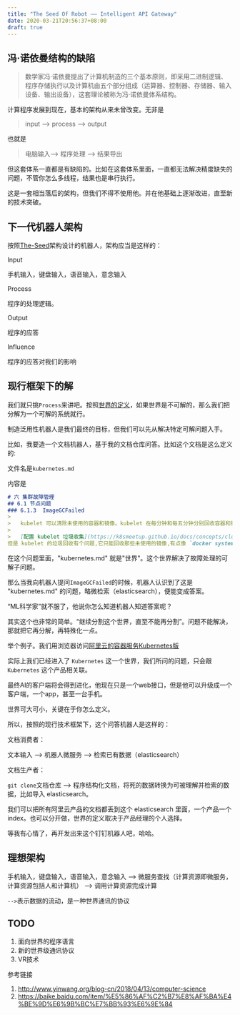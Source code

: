 ```yaml
---
title: "The Seed Of Robot —— Intelligent API Gateway"
date: 2020-03-21T20:56:37+08:00
draft: true
---
```


## 冯·诺依曼结构的缺陷

> 数学家冯·诺依曼提出了计算机制造的三个基本原则，即采用二进制逻辑、程序存储执行以及计算机由五个部分组成（运算器、控制器、存储器、输入设备、输出设备），这套理论被称为冯·诺依曼体系结构。

计算程序发展到现在，基本的架构从来未曾改变。无非是
> input --> process --> output

也就是
> 电脑输入--> 程序处理 --> 结果导出

但这套体系一直都是有缺陷的。比如在这套体系里面，一直都无法解决精度缺失的问题，不管你怎么多线程，结果也是串行执行。

这是一套相当落后的架构，但我们不得不使用他。并在他基础上逐渐改进，直至新的技术突破。

## 下一代机器人架构

按照[The-Seed](https://github.com/p-program/The-Seed)架构设计的机器人，架构应当是这样的：

Input

手机输入，键盘输入，语音输入，意念输入

Process

程序的处理逻辑。

Output

程序的应答

Influence

程序的应答对我们的影响

## 现行框架下的解

我们就只挑`Process`来讲吧。按照[世界的定义](https://github.com/p-program/The-Seed/blob/master/world.md)，如果世界是不可解的，那么我们把分解为一个可解的系统就行。

制造泛用性机器人是我们最终的目标，但我们可以先从解决特定可解问题入手。

比如，我要造一个文档机器人，基于我的文档仓库问答。比如这个文档是这么定义的:

文件名是`kubernetes.md`

内容是

```markdown
# 六 集群故障管理
## 6.1 节点问题
### 6.1.3  ImageGCFailed
> 
>   kubelet 可以清除未使用的容器和镜像。kubelet 在每分钟和每五分钟分别回收容器和镜像。
> 
>   [配置 kubelet 垃圾收集](https://k8smeetup.github.io/docs/concepts/cluster-administration/kubelet-garbage-collection/)
但是 kubelet 的垃圾回收有个问题,它只能回收那些未使用的镜像,有点像 `docker system prune`,然而观察发现,那些死掉的容器不是最大的问题,正在运行的容器才是更大的问题.如果ImageGCFailed一直发生,而容器使用的ephemeral-storage/hostpath(宿主目录)越发增多,最终将会导致更严重的DiskPressure问题,波及节点上所有容器.
```

在这个问题里面，"kubernetes.md" 就是"世界"。这个世界解决了故障处理的可解子问题。

那么当我向机器人提问`ImageGCFailed`的时候，机器人认识到了这是 "kubernetes.md" 的问题，略微检索（elasticsearch），便能变成答案。

“ML科学家”就不服了，他说你怎么知道机器人知道答案呢？

其实这个也非常的简单。“继续分割这个世界，直至不能再分割”。问题不能解决，那就把它再分解，再特殊化一点。

举个例子。我们用浏览器访问[阿里云的容器服务Kubernetes版](https://help.aliyun.com/product/85222.html)

实际上我们已经进入了 `Kubernetes` 这一个世界，我们所问的问题，只会跟 `Kubernetes` 这个产品相关联。

最终AI的客户端将会得到进化，他现在只是一个web接口，但是他可以升级成一个客户端，一个app，甚至一台手机。

世界可大可小，关键在于你怎么定义。

所以，按照的现行技术框架下，这个问答机器人是这样的：

文档消费者：

文本输入 --> 机器人微服务 --> 检索已有数据（elasticsearch）

文档生产者：

`git clone`文档仓库 --> 程序结构化文档，将死的数据转换为可被理解并检索的数据，比如导入 elasticsearch。

我们可以把所有阿里云产品的文档都丢到这个 elasticsearch 里面，一个产品一个 index。也可以分开做，世界的定义取决于产品经理的个人选择。

等我有心情了，再开发出来这个钉钉机器人吧，哈哈。

## 理想架构

手机输入，键盘输入，语音输入，意念输入
--> 
微服务查找（计算资源即微服务，计算资源包括人和计算机）
-->
调用计算资源完成计算

`-->`表示数据的流动，是一种世界通讯的协议

## TODO

1. 面向世界的程序语言
1. 新的世界级通讯协议
1. VR技术

参考链接

1. http://www.yinwang.org/blog-cn/2018/04/13/computer-science
1. https://baike.baidu.com/item/%E5%86%AF%C2%B7%E8%AF%BA%E4%BE%9D%E6%9B%BC%E7%BB%93%E6%9E%84